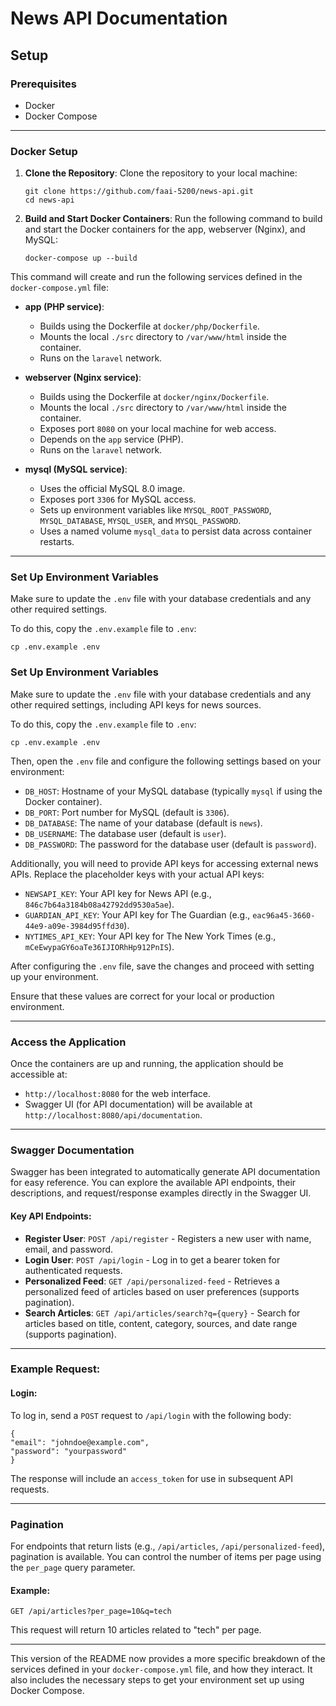 # News API Documentation

## Setup

### Prerequisites

- Docker
- Docker Compose

---

### Docker Setup

1. **Clone the Repository**:
   Clone the repository to your local machine:

   ```
   git clone https://github.com/faai-5200/news-api.git
   cd news-api
   ```

2. **Build and Start Docker Containers**:
   Run the following command to build and start the Docker containers for the app, webserver (Nginx), and MySQL:

   ```
   docker-compose up --build
   ```

This command will create and run the following services defined in the `docker-compose.yml` file:

- **app (PHP service)**:
    - Builds using the Dockerfile at `docker/php/Dockerfile`.
    - Mounts the local `./src` directory to `/var/www/html` inside the container.
    - Runs on the `laravel` network.

- **webserver (Nginx service)**:
    - Builds using the Dockerfile at `docker/nginx/Dockerfile`.
    - Mounts the local `./src` directory to `/var/www/html` inside the container.
    - Exposes port `8080` on your local machine for web access.
    - Depends on the `app` service (PHP).
    - Runs on the `laravel` network.

- **mysql (MySQL service)**:
    - Uses the official MySQL 8.0 image.
    - Exposes port `3306` for MySQL access.
    - Sets up environment variables like `MYSQL_ROOT_PASSWORD`, `MYSQL_DATABASE`, `MYSQL_USER`, and `MYSQL_PASSWORD`.
    - Uses a named volume `mysql_data` to persist data across container restarts.

---

### Set Up Environment Variables

Make sure to update the `.env` file with your database credentials and any other required settings.

To do this, copy the `.env.example` file to `.env`:

```
cp .env.example .env
```

### Set Up Environment Variables

Make sure to update the `.env` file with your database credentials and any other required settings, including API keys for news sources.

To do this, copy the `.env.example` file to `.env`:

```
cp .env.example .env
```

Then, open the `.env` file and configure the following settings based on your environment:

- `DB_HOST`: Hostname of your MySQL database (typically `mysql` if using the Docker container).
- `DB_PORT`: Port number for MySQL (default is `3306`).
- `DB_DATABASE`: The name of your database (default is `news`).
- `DB_USERNAME`: The database user (default is `user`).
- `DB_PASSWORD`: The password for the database user (default is `password`).

Additionally, you will need to provide API keys for accessing external news APIs. Replace the placeholder keys with your actual API keys:

- `NEWSAPI_KEY`: Your API key for News API (e.g., `846c7b64a3184b08a42792dd9530a5ae`).
- `GUARDIAN_API_KEY`: Your API key for The Guardian (e.g., `eac96a45-3660-44e9-a09e-3984d95ffd30`).
- `NYTIMES_API_KEY`: Your API key for The New York Times (e.g., `mCeEwypaGY6oaTe36IJIORhHp912PnIS`).

After configuring the `.env` file, save the changes and proceed with setting up your environment.

Ensure that these values are correct for your local or production environment.

---

### Access the Application

Once the containers are up and running, the application should be accessible at:

- `http://localhost:8080` for the web interface.
- Swagger UI (for API documentation) will be available at `http://localhost:8080/api/documentation`.

---

### Swagger Documentation

Swagger has been integrated to automatically generate API documentation for easy reference. You can explore the available API endpoints, their descriptions, and request/response examples directly in the Swagger UI.

#### Key API Endpoints:
- **Register User**: `POST /api/register` - Registers a new user with name, email, and password.
- **Login User**: `POST /api/login` - Log in to get a bearer token for authenticated requests.
- **Personalized Feed**: `GET /api/personalized-feed` - Retrieves a personalized feed of articles based on user preferences (supports pagination).
- **Search Articles**: `GET /api/articles/search?q={query}` - Search for articles based on title, content, category, sources, and date range (supports pagination).

---

### Example Request:

#### Login:
To log in, send a `POST` request to `/api/login` with the following body:

```
{
"email": "johndoe@example.com",
"password": "yourpassword"
}
```

The response will include an `access_token` for use in subsequent API requests.

---

### Pagination

For endpoints that return lists (e.g., `/api/articles`, `/api/personalized-feed`), pagination is available. You can control the number of items per page using the `per_page` query parameter.

#### Example:

```
GET /api/articles?per_page=10&q=tech
```

This request will return 10 articles related to "tech" per page.

---

This version of the README now provides a more specific breakdown of the services defined in your `docker-compose.yml` file, and how they interact. It also includes the necessary steps to get your environment set up using Docker Compose.
